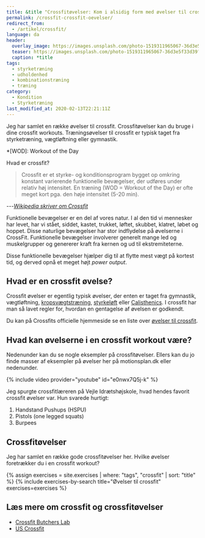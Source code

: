```yaml
---
title: &title "Crossfitøvelser: Kom i alsidig form med øvelser til crossfit"
permalink: /crossfit-crossfit-oevelser/
redirect_from:
  - /artikel/crossfit/
language: da
header:
  overlay_image: https://images.unsplash.com/photo-1519311965067-36d3e5f33d39?ixlib=rb-1.2.1&ixid=eyJhcHBfaWQiOjEyMDd9&auto=format&fit=crop&w=1900&q=80
  teaser: https://images.unsplash.com/photo-1519311965067-36d3e5f33d39?ixlib=rb-1.2.1&ixid=eyJhcHBfaWQiOjEyMDd9&auto=format&fit=crop&w=400&q=80
  caption: *title
tags:
  - styrketræning
  - udholdenhed
  - kombinationstræning
  - træning
category:
  - Kondition
  - Styrketræning
last_modified_at: 2020-02-13T22:21:11Z
---
```


Jeg har samlet en række øvelser til crossfit. Crossfitøvelser kan du bruge i dine crossfit workouts. Træningsøvelser til crossfit er typisk taget fra styrketræning, vægtløftning eller gymnastik.

*[WOD]: Workout of the Day

Hvad er crossfit?

> Crossfit er et styrke- og konditionsprogram bygget op omkring konstant varierende funktionelle bevægelser, der udføres under relativ høj intensitet. En træning (WOD = Workout of the Day) er ofte meget kort pga. den høje intensitet (5-20 min).

---<cite>[Wikipedia skriver om Crossfit](http://da.wikipedia.org/wiki/Crossfit)</cite>

Funktionelle bevægelser er en del af vores natur. I al den tid vi mennesker har levet, har vi stået, siddet, kastet, trukket, løftet, skubbet, klatret, løbet og hoppet. Disse naturlige bevægelser har stor indflydelse på øvelserne i CrossFit. Funktionelle bevægelser involverer generelt mange led og muskelgrupper og genererer kraft fra kernen og ud til ekstremiteterne.

Disse funktionelle bevægelser hjælper dig til at flytte mest vægt på kortest tid, og derved opnå et meget højt _power output_.

## Hvad er en crossfit øvelse?

Crossfit øvelser er egentlig typisk øvelser, der enten er taget fra gymnastik, vægtløftning, [kropsvægtstræning](/artikel/traening-med-kropsvaegt/), [styrkeløft](/powerlifting-rules/) eller [Calisthenics](/calisthenics-begynderprogram-kropsvaetstraening/). I crossfit har man så lavet regler for, hvordan en gentagelse af øvelsen er godkendt.

Du kan på Crossfits officielle hjemmeside se en liste over [øvelser til crossfit](https://www.crossfit.com/essentials/movements/).

## Hvad kan øvelserne i en crossfit workout være?

Nedenunder kan du se nogle eksempler på crossfitøvelser. Ellers kan du jo finde masser af eksempler på øvelser her på motionsplan.dk eller nedenunder.

{% include video provider="youtube" id="e0nwx7Q5j-k" %}

Jeg spurgte crossfitlæreren på Vejle Idrætshøjskole, hvad hendes favorit crossfit øvelser var. Hun svarede hurtigt:

1) Handstand Pushups (HSPU)
2) Pistols (one legged squats)
3) Burpees

## Crossfitøvelser

Jeg har samlet en række gode crossfitøvelser her. Hvilke øvelser foretrækker du i en crossfit workout?

{% assign exercises = site.exercises | where: "tags", "crossfit" | sort: "title" %}
{% include exercises-by-search title="Øvelser til crossfit" exercises=exercises %}

## Læs mere om crossfit og crossfitøvelser

- [Crossfit Butchers Lab](http://www.crossfitbutcherslab.dk/)
- [US Crossfit](http://uscrossfit.com/)
